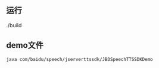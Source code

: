 ## 运行
./build

## demo文件
```shell script
java com/baidu/speech/jserverttssdk/JBDSpeechTTSSDKDemo
```
